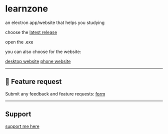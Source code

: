 # learnzone
an electron app/website that helps you studying

choose the [latest release](https://github.com/heegarthur/learnzone/releases)


open the .exe

you can also choose for the website:

[desktop website](https://heegarthur.github.io/learnzone/)
[phone website](https://heegarthur.github.io/learnzone/phone_version/phone.html)



---

## 💬 Feature request

Submit any feedback and feature requests: 
[form](https://docs.google.com/forms/d/e/1FAIpQLSeEaSqr6L2pTQDarLO__wZtefVuemrhMb8RDdX6vQSWNEjZzQ/viewform?usp=header/)

---

## Support

[support me here](https://buymeacoffee.com/ivocreator)
